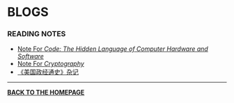 # BLOGS

### READING NOTES

- <a href="blogs/pages/code-note-en.html">Note For *Code: The Hidden Language of Computer Hardware and Software*</a>
- <a href="blogs/pages/encrypto-note-en.html">Note For *Cryptography*</a>
- <a href="blogs/ushispe-note.html">《美国政经通史》杂记</a>

---

<b><a href="index.html">BACK TO THE HOMEPAGE</a></b>
